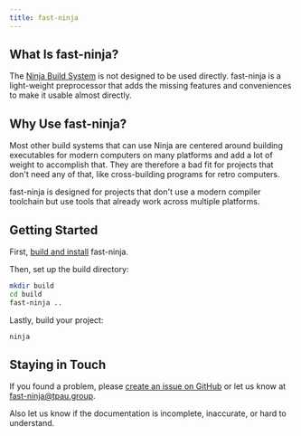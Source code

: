 ```yaml
---
title: fast-ninja
---
```

## What Is fast-ninja?

The [Ninja Build System](https://ninja-build.org) is not designed to be used directly. fast-ninja is a light-weight preprocessor that adds the missing features and conveniences to make it usable almost directly.

## Why Use fast-ninja?

Most other build systems that can use Ninja are centered around building executables for modern computers on many platforms and add a lot of weight to accomplish that. They are therefore a bad fit for projects that don't need any of that, like cross-building programs for retro computers.

fast-ninja is designed for projects that don't use a modern compiler toolchain but use tools that already work across multiple platforms.

## Getting Started

First, [build and install](https://github.com/T-Pau/fast-ninja/blob/main/INSTALL.md) fast-ninja.

Then, set up the build directory:

```sh
mkdir build
cd build
fast-ninja ..
```

Lastly, build your project:

```sh
ninja
```

## Staying in Touch

If you found a problem, please [create an issue on GitHub](https://github.com/T-Pau/fast-ninja/issues/new/choose) or let us know at [fast-ninja@tpau.group](mailto:fast-ninja@tpau.group).

Also let us know if the documentation is incomplete, inaccurate, or hard to understand.
